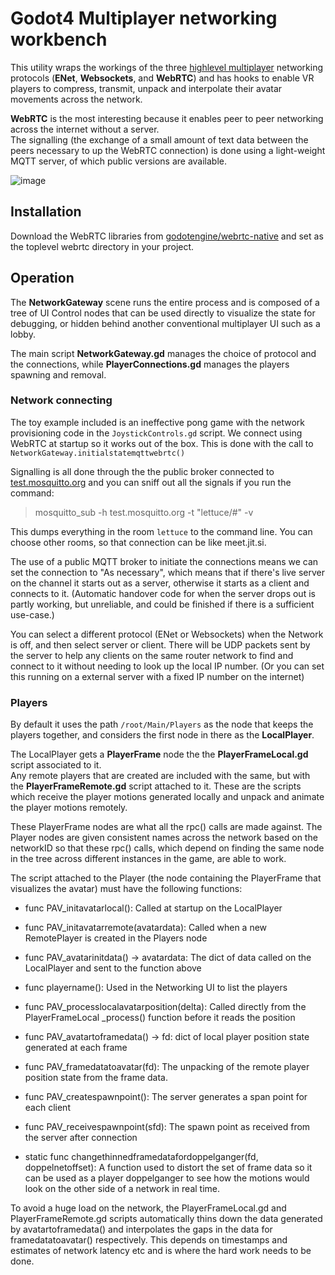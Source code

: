 # Godot4 Multiplayer networking workbench

This utility wraps the workings of the three [highlevel multiplayer](https://docs.godotengine.org/en/stable/tutorials/networking/high_level_multiplayer.html)
networking protocols (**ENet**, **Websockets**, and **WebRTC**) 
and has hooks to enable VR players to compress, transmit, unpack and interpolate their avatar movements across the network.

**WebRTC** is the most interesting because it enables peer to peer networking across the internet without a server.  
The signalling (the exchange of a small amount of text data between the peers necessary to up the WebRTC connection) 
is done using a light-weight MQTT server, of which public versions are available.

![image](https://github.com/goatchurchprime/godot_multiplayer_networking_workbench/assets/677254/b49e2b09-b5cd-46a7-9a75-16d3dd5cf8d9)

## Installation

Download the WebRTC libraries from [godotengine/webrtc-native](https://github.com/godotengine/webrtc-native/releases) 
and set as the toplevel webrtc directory in your project.

## Operation

The **NetworkGateway** scene runs the entire process and is composed of a tree of UI Control nodes 
that can be used directly to visualize the state for debugging, or hidden behind another conventional multiplayer UI
such as a lobby.

The main script **NetworkGateway.gd** manages the choice of protocol and the connections, while **PlayerConnections.gd** manages 
the players spawning and removal.

### Network connecting

The toy example included is an ineffective pong game with the network provisioning code in the `JoystickControls.gd` script.
We connect using WebRTC at startup so it works out of the box.  This is done with the call to `NetworkGateway.initialstatemqttwebrtc()`

Signalling is all done through the the public broker connected to [test.mosquitto.org](http://test.mosquitto.org/) and you can sniff 
out all the signals if you run the command:

> mosquitto_sub -h test.mosquitto.org -t "lettuce/#" -v

This dumps everything in the room `lettuce` to the command line.  You can choose other rooms, so that connection 
can be like meet.jit.si.  

The use of a public MQTT broker to initiate the connections means we can set the connection to "As necessary", which means 
that if there's live server on the channel it starts out as a server, otherwise it starts as a client and connects to it.
(Automatic handover code for when the server drops out is partly working, but unreliable, and could be finished if 
there is a sufficient use-case.)

You can select a different protocol (ENet or Websockets) when the Network is off, and then select server or client.
There will be UDP packets sent by the server to help any clients on the same router network to find and connect to it 
without needing to look up the local IP number.  (Or you can set this running on a external server with a fixed IP number 
on the internet)

### Players

By default it uses the path `/root/Main/Players` as the node that keeps the players together, and considers the first node in there 
as the **LocalPlayer**.

The LocalPlayer gets a **PlayerFrame** node the the **PlayerFrameLocal.gd** script associated to it.  
Any remote players that are created are included with the same, but with the **PlayerFrameRemote.gd** script attached to it.
These are the scripts which receive the player motions generated locally and unpack and animate the 
player motions remotely. 

These PlayerFrame nodes are what all the rpc() calls are made against.  The Player nodes are given consistent names 
across the network based on the networkID so that these rpc() calls, which depend on finding the same node in the tree across different 
instances in the game, are able to work.

The script attached to the Player (the node containing the PlayerFrame that visualizes the avatar) must have the following functions:

* func PAV_initavatarlocal(): Called at startup on the LocalPlayer

* func PAV_initavatarremote(avatardata): Called when a new RemotePlayer is created in the Players node

* func PAV_avatarinitdata() -> avatardata: The dict of data called on the LocalPlayer and sent to the function above

* func playername(): Used in the Networking UI to list the players

* func PAV_processlocalavatarposition(delta):  Called directly from the PlayerFrameLocal \_process() function before it reads the position

* func PAV_avatartoframedata() -> fd: dict of local player position state generated at each frame

* func PAV_framedatatoavatar(fd):  The unpacking of the remote player position state from the frame data.

* func PAV_createspawnpoint():  The server generates a span point for each client

* func PAV_receivespawnpoint(sfd): The spawn point as received from the server after connection


* static func changethinnedframedatafordoppelganger(fd, doppelnetoffset): A function used to distort the set of frame data so it can be used as a player doppelganger 
to see how the motions would look on the other side of a network in real time.

To avoid a huge load on the network, the PlayerFrameLocal.gd and PlayerFrameRemote.gd scripts automatically thins down the 
data generated by avatartoframedata() and interpolates the gaps in the data for framedatatoavatar() respectively.
This depends on timestamps and estimates of network latency etc and is where the hard work needs to be done.


